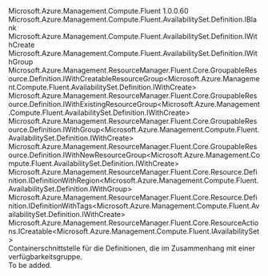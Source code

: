 <Type Name="IDefinition" FullName="Microsoft.Azure.Management.Compute.Fluent.AvailabilitySet.Definition.IDefinition">
  <TypeSignature Language="C#" Value="public interface IDefinition : Microsoft.Azure.Management.Compute.Fluent.AvailabilitySet.Definition.IBlank, Microsoft.Azure.Management.Compute.Fluent.AvailabilitySet.Definition.IWithCreate, Microsoft.Azure.Management.Compute.Fluent.AvailabilitySet.Definition.IWithGroup, Microsoft.Azure.Management.ResourceManager.Fluent.Core.GroupableResource.Definition.IWithCreatableResourceGroup&lt;Microsoft.Azure.Management.Compute.Fluent.AvailabilitySet.Definition.IWithCreate&gt;, Microsoft.Azure.Management.ResourceManager.Fluent.Core.GroupableResource.Definition.IWithExistingResourceGroup&lt;Microsoft.Azure.Management.Compute.Fluent.AvailabilitySet.Definition.IWithCreate&gt;, Microsoft.Azure.Management.ResourceManager.Fluent.Core.GroupableResource.Definition.IWithGroup&lt;Microsoft.Azure.Management.Compute.Fluent.AvailabilitySet.Definition.IWithCreate&gt;, Microsoft.Azure.Management.ResourceManager.Fluent.Core.GroupableResource.Definition.IWithNewResourceGroup&lt;Microsoft.Azure.Management.Compute.Fluent.AvailabilitySet.Definition.IWithCreate&gt;, Microsoft.Azure.Management.ResourceManager.Fluent.Core.Resource.Definition.IDefinitionWithRegion&lt;Microsoft.Azure.Management.Compute.Fluent.AvailabilitySet.Definition.IWithGroup&gt;, Microsoft.Azure.Management.ResourceManager.Fluent.Core.Resource.Definition.IDefinitionWithTags&lt;Microsoft.Azure.Management.Compute.Fluent.AvailabilitySet.Definition.IWithCreate&gt;, Microsoft.Azure.Management.ResourceManager.Fluent.Core.ResourceActions.ICreatable&lt;Microsoft.Azure.Management.Compute.Fluent.IAvailabilitySet&gt;" />
  <TypeSignature Language="ILAsm" Value=".class public interface auto ansi abstract IDefinition implements class Microsoft.Azure.Management.Compute.Fluent.AvailabilitySet.Definition.IBlank, class Microsoft.Azure.Management.Compute.Fluent.AvailabilitySet.Definition.IWithCreate, class Microsoft.Azure.Management.Compute.Fluent.AvailabilitySet.Definition.IWithFaultDomainCount, class Microsoft.Azure.Management.Compute.Fluent.AvailabilitySet.Definition.IWithGroup, class Microsoft.Azure.Management.Compute.Fluent.AvailabilitySet.Definition.IWithSku, class Microsoft.Azure.Management.Compute.Fluent.AvailabilitySet.Definition.IWithUpdateDomainCount, class Microsoft.Azure.Management.ResourceManager.Fluent.Core.GroupableResource.Definition.IWithCreatableResourceGroup`1&lt;class Microsoft.Azure.Management.Compute.Fluent.AvailabilitySet.Definition.IWithCreate&gt;, class Microsoft.Azure.Management.ResourceManager.Fluent.Core.GroupableResource.Definition.IWithExistingResourceGroup`1&lt;class Microsoft.Azure.Management.Compute.Fluent.AvailabilitySet.Definition.IWithCreate&gt;, class Microsoft.Azure.Management.ResourceManager.Fluent.Core.GroupableResource.Definition.IWithGroup`1&lt;class Microsoft.Azure.Management.Compute.Fluent.AvailabilitySet.Definition.IWithCreate&gt;, class Microsoft.Azure.Management.ResourceManager.Fluent.Core.GroupableResource.Definition.IWithNewResourceGroup`1&lt;class Microsoft.Azure.Management.Compute.Fluent.AvailabilitySet.Definition.IWithCreate&gt;, class Microsoft.Azure.Management.ResourceManager.Fluent.Core.Resource.Definition.IDefinitionWithRegion`1&lt;class Microsoft.Azure.Management.Compute.Fluent.AvailabilitySet.Definition.IWithGroup&gt;, class Microsoft.Azure.Management.ResourceManager.Fluent.Core.Resource.Definition.IDefinitionWithTags`1&lt;class Microsoft.Azure.Management.Compute.Fluent.AvailabilitySet.Definition.IWithCreate&gt;, class Microsoft.Azure.Management.ResourceManager.Fluent.Core.ResourceActions.ICreatable`1&lt;class Microsoft.Azure.Management.Compute.Fluent.IAvailabilitySet&gt;, class Microsoft.Azure.Management.ResourceManager.Fluent.Core.ResourceActions.IIndexable" />
  <TypeSignature Language="DocId" Value="T:Microsoft.Azure.Management.Compute.Fluent.AvailabilitySet.Definition.IDefinition" />
  <TypeSignature Language="VB.NET" Value="Public Interface IDefinition&#xA;Implements IBlank, ICreatable(Of IAvailabilitySet), IDefinitionWithRegion(Of IWithGroup), IDefinitionWithTags(Of IWithCreate), IWithCreatableResourceGroup(Of IWithCreate), IWithCreate, IWithExistingResourceGroup(Of IWithCreate), IWithGroup, IWithGroup(Of IWithCreate), IWithNewResourceGroup(Of IWithCreate)" />
  <TypeSignature Language="F#" Value="type IDefinition = interface&#xA;    interface IBlank&#xA;    interface IDefinitionWithRegion&lt;IWithGroup&gt;&#xA;    interface IWithGroup&#xA;    interface IWithGroup&lt;IWithCreate&gt;&#xA;    interface IWithExistingResourceGroup&lt;IWithCreate&gt;&#xA;    interface IWithNewResourceGroup&lt;IWithCreate&gt;&#xA;    interface IWithCreatableResourceGroup&lt;IWithCreate&gt;&#xA;    interface IWithCreate&#xA;    interface ICreatable&lt;IAvailabilitySet&gt;&#xA;    interface IIndexable&#xA;    interface IDefinitionWithTags&lt;IWithCreate&gt;&#xA;    interface IWithUpdateDomainCount&#xA;    interface IWithFaultDomainCount&#xA;    interface IWithSku" />
  <AssemblyInfo>
    <AssemblyName>Microsoft.Azure.Management.Compute.Fluent</AssemblyName>
    <AssemblyVersion>1.0.0.60</AssemblyVersion>
  </AssemblyInfo>
  <Interfaces>
    <Interface>
      <InterfaceName>Microsoft.Azure.Management.Compute.Fluent.AvailabilitySet.Definition.IBlank</InterfaceName>
    </Interface>
    <Interface>
      <InterfaceName>Microsoft.Azure.Management.Compute.Fluent.AvailabilitySet.Definition.IWithCreate</InterfaceName>
    </Interface>
    <Interface>
      <InterfaceName>Microsoft.Azure.Management.Compute.Fluent.AvailabilitySet.Definition.IWithGroup</InterfaceName>
    </Interface>
    <Interface>
      <InterfaceName>Microsoft.Azure.Management.ResourceManager.Fluent.Core.GroupableResource.Definition.IWithCreatableResourceGroup&lt;Microsoft.Azure.Management.Compute.Fluent.AvailabilitySet.Definition.IWithCreate&gt;</InterfaceName>
    </Interface>
    <Interface>
      <InterfaceName>Microsoft.Azure.Management.ResourceManager.Fluent.Core.GroupableResource.Definition.IWithExistingResourceGroup&lt;Microsoft.Azure.Management.Compute.Fluent.AvailabilitySet.Definition.IWithCreate&gt;</InterfaceName>
    </Interface>
    <Interface>
      <InterfaceName>Microsoft.Azure.Management.ResourceManager.Fluent.Core.GroupableResource.Definition.IWithGroup&lt;Microsoft.Azure.Management.Compute.Fluent.AvailabilitySet.Definition.IWithCreate&gt;</InterfaceName>
    </Interface>
    <Interface>
      <InterfaceName>Microsoft.Azure.Management.ResourceManager.Fluent.Core.GroupableResource.Definition.IWithNewResourceGroup&lt;Microsoft.Azure.Management.Compute.Fluent.AvailabilitySet.Definition.IWithCreate&gt;</InterfaceName>
    </Interface>
    <Interface>
      <InterfaceName>Microsoft.Azure.Management.ResourceManager.Fluent.Core.Resource.Definition.IDefinitionWithRegion&lt;Microsoft.Azure.Management.Compute.Fluent.AvailabilitySet.Definition.IWithGroup&gt;</InterfaceName>
    </Interface>
    <Interface>
      <InterfaceName>Microsoft.Azure.Management.ResourceManager.Fluent.Core.Resource.Definition.IDefinitionWithTags&lt;Microsoft.Azure.Management.Compute.Fluent.AvailabilitySet.Definition.IWithCreate&gt;</InterfaceName>
    </Interface>
    <Interface>
      <InterfaceName>Microsoft.Azure.Management.ResourceManager.Fluent.Core.ResourceActions.ICreatable&lt;Microsoft.Azure.Management.Compute.Fluent.IAvailabilitySet&gt;</InterfaceName>
    </Interface>
  </Interfaces>
  <Docs>
    <summary>
            Containerschnittstelle für die Definitionen, die im Zusammenhang mit einer verfügbarkeitsgruppe.
            </summary>
    <remarks>To be added.</remarks>
  </Docs>
  <Members />
</Type>